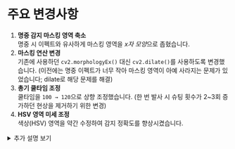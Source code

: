 <h1>주요 변경사항</h1>

<ol>
  <li>
    <strong>명중 감지 마스킹 영역 축소</strong><br>
    명중 시 이펙트와 유사하게 마스킹 영역을 <em>x자 모양</em>으로 좁혔습니다.
  </li>

  <li>
    <strong>마스킹 연산 변경</strong><br>
    기존에 사용하던 <code>cv2.morphologyEx()</code> 대신 <code>cv2.dilate()</code>를 사용하도록 변경했습니다.
    (이전에는 명중 이펙트가 너무 작아 마스킹 영역이 아예 사라지는 문제가 있었습니다; dilate로 해당 문제를 해결)
  </li>

  <li>
    <strong>총기 쿨타임 조정</strong><br>
    쿨타임을 <code>100 → 120</code>으로 상향 조정했습니다.
    (한 번 발사 시 슈팅 횟수가 2~3회 증가하던 현상을 제거하기 위한 변경)
  </li>

  <li>
    <strong>HSV 영역 미세 조정</strong><br>
    색상(HSV) 영역을 약간 수정하여 감지 정확도를 향상시켰습니다.
  </li>
</ol>

<!-- 추가 설명(선택) -->
<details>
  <summary>추가 설명 보기</summary>
  <p>
    • 변경된 마스킹 및 morphology 처리는 명중 판정의 안정성을 높이기 위한 조치입니다.<br>
    • 쿨타임 조정은 발사 횟수 및 밸런스 관련 문제를 보정하기 위함이며, 필요 시 다시 튜닝 가능합니다.
  </p>
</details>

